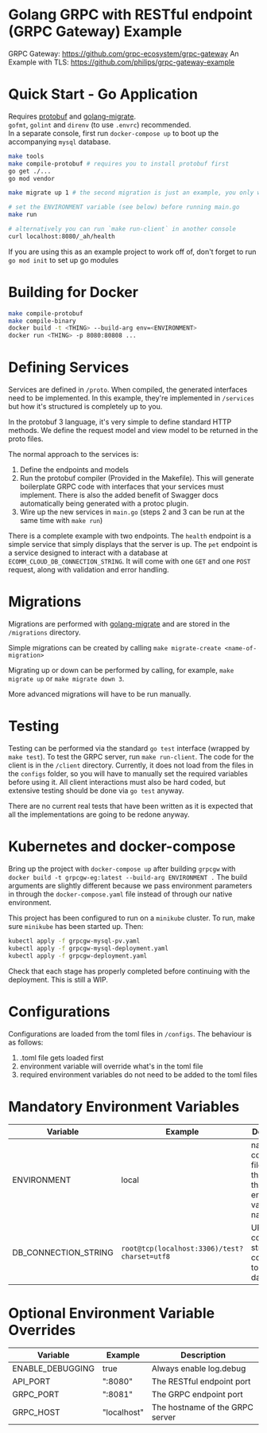 # Golang GRPC with RESTful endpoint (GRPC Gateway) Example

GRPC Gateway: https://github.com/grpc-ecosystem/grpc-gateway
An Example with TLS: https://github.com/philips/grpc-gateway-example

# Quick Start - Go Application
Requires [protobuf](https://github.com/protocolbuffers/protobuf) and [golang-migrate](https://github.com/golang-migrate/migrate).  
`gofmt`, `golint` and `direnv` (to use `.envrc`) recommended.  
In a separate console, first run `docker-compose up` to boot up the accompanying `mysql` database.
```bash
make tools
make compile-protobuf # requires you to install protobuf first
go get ./...
go mod vendor

make migrate up 1 # the second migration is just an example, you only want the first migration

# set the ENVIRONMENT variable (see below) before running main.go
make run

# alternatively you can run `make run-client` in another console
curl localhost:8080/_ah/health 
```

If you are using this as an example project to work off of, don't forget to run `go mod init` to set up go modules

# Building for Docker
```bash
make compile-protobuf
make compile-binary
docker build -t <THING> --build-arg env=<ENVIRONMENT>
docker run <THING> -p 8080:80808 ...
```

# Defining Services

Services are defined in `/proto`. When compiled, the generated interfaces need to be implemented. In this example, they're implemented in `/services` but how it's structured is completely up to you.

In the protobuf 3 language, it's very simple to define standard HTTP methods. We define the request model and view model to be returned in the proto files.

The normal approach to the services is:
 1. Define the endpoints and models
 2. Run the protobuf compiler (Provided in the Makefile). This will generate boilerplate GRPC code with interfaces that your services must implement. There is also the added benefit of Swagger docs automatically being generated with a protoc plugin.
 3. Wire up the new services in `main.go` (steps 2 and 3 can be run at the same time with `make run`)

There is a complete example with two endpoints. The `health` endpoint is a simple service that simply displays that the server is up.
The `pet` endpoint is a service designed to interact with a database at `ECOMM_CLOUD_DB_CONNECTION_STRING`. It will come with one `GET` and one `POST` request, along with validation and error handling.

# Migrations

Migrations are performed with [golang-migrate](https://github.com/golang-migrate/migrate) and are stored in the `/migrations` directory.

Simple migrations can be created by calling `make migrate-create <name-of-migration>`

Migrating up or down can be performed by calling, for example, `make migrate up` or `make migrate down 3`.

More advanced migrations will have to be run manually.

# Testing

Testing can be performed via the standard `go test` interface (wrapped by `make test`). To test the GRPC server, run `make run-client`.
The code for the client is in the `/client` directory.
Currently, it does not load from the files in the `configs` folder, so you will have to manually set the required variables before using it.
All client interactions must also be hard coded, but extensive testing should be done via `go test` anyway.

There are no current real tests that have been written as it is expected that all the implementations are going to be redone anyway.


# Kubernetes and docker-compose

Bring up the project with `docker-compose up` after building `grpcgw` with `docker build -t grpcgw-eg:latest --build-arg ENVIRONMENT .`
The build arguments are slightly different because we pass environment parameters in through the `docker-compose.yaml` file instead of through our native environment.

This project has been configured to run on a `minikube` cluster. To run, make sure `minikube` has been started up. Then:
```bash
kubectl apply -f grpcgw-mysql-pv.yaml
kubectl apply -f grpcgw-mysql-deployment.yaml
kubectl apply -f grpcgw-deployment.yaml
```
Check that each stage has properly completed before continuing with the deployment. This is still a WIP. 


# Configurations

Configurations are loaded from the toml files in `/configs`. The behaviour is as follows:
 
 1. .toml file gets loaded first
 2. environment variable will override what's in the toml file
 3. required environment variables do not need to be added to the toml files

# Mandatory Environment Variables
| Variable | Example | Description |
| --- | --- | --- |
| ENVIRONMENT | local | name the config toml files to be the same as the environment variable name.
| DB_CONNECTION_STRING | `root@tcp(localhost:3306)/test?charset=utf8` | URI connection string for connecting to the database  


# Optional Environment Variable Overrides
| Variable | Example | Description |
| --- | --- | --- |
| ENABLE_DEBUGGING | true | Always enable log.debug
| API_PORT | ":8080" | The RESTful endpoint port
| GRPC_PORT | ":8081" | The GRPC endpoint port
| GRPC_HOST | "localhost" | The hostname of the GRPC server

